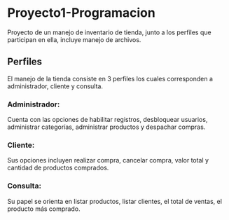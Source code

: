 # Proyecto1-Programacion
Proyecto de un manejo de inventario de tienda, junto a los perfiles que participan en ella, incluye manejo de archivos.
## Perfiles
El manejo de la tienda consiste en 3 perfiles los cuales corresponden a administrador, cliente y consulta.
### Administrador:
Cuenta con las opciones de habilitar registros, desbloquear usuarios, administrar categorías, administrar productos y despachar compras.
### Cliente:
Sus opciones incluyen realizar compra, cancelar compra, valor total y cantidad de productos comprados.
### Consulta:
Su papel se orienta en listar productos, listar clientes, el total de ventas, el producto más comprado.

